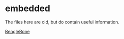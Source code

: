 # embedded

The files here are old, but do contain useful information.

<a href="//rawgit.com/animatedb/embedded/blob/master/BeagleBone.html">BeagleBone</a>
